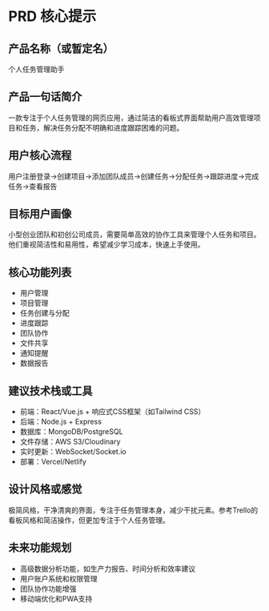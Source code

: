 # PRD 核心提示

## 产品名称（或暂定名）
个人任务管理助手

## 产品一句话简介
一款专注于个人任务管理的网页应用，通过简洁的看板式界面帮助用户高效管理项目和任务，解决任务分配不明确和进度跟踪困难的问题。

## 用户核心流程
用户注册登录→创建项目→添加团队成员→创建任务→分配任务→跟踪进度→完成任务→查看报告

## 目标用户画像
小型创业团队和初创公司成员，需要简单高效的协作工具来管理个人任务和项目。他们重视简洁性和易用性，希望减少学习成本，快速上手使用。

## 核心功能列表
- 用户管理
- 项目管理
- 任务创建与分配
- 进度跟踪
- 团队协作
- 文件共享
- 通知提醒
- 数据报告

## 建议技术栈或工具
- 前端：React/Vue.js + 响应式CSS框架（如Tailwind CSS）
- 后端：Node.js + Express
- 数据库：MongoDB/PostgreSQL
- 文件存储：AWS S3/Cloudinary
- 实时更新：WebSocket/Socket.io
- 部署：Vercel/Netlify

## 设计风格或感觉
极简风格，干净清爽的界面，专注于任务管理本身，减少干扰元素。参考Trello的看板风格和简洁操作，但更加专注于个人任务管理。

## 未来功能规划
- 高级数据分析功能，如生产力报告、时间分析和效率建议
- 用户账户系统和权限管理
- 团队协作功能增强
- 移动端优化和PWA支持